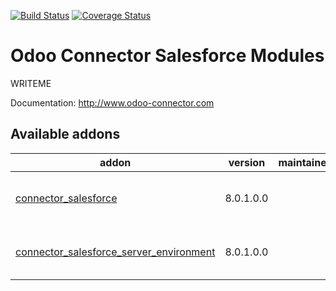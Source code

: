 [![Build Status](https://travis-ci.org/OCA/connector-salesforce.svg?branch=8.0)](https://travis-ci.org/OCA/connector-salesforce)
[![Coverage Status](https://coveralls.io/repos/OCA/connector-salesforce/badge.png?branch=8.0)](https://coveralls.io/r/OCA/connector-salesforce?branch=8.0)

Odoo Connector Salesforce Modules
=================================

WRITEME

Documentation:
http://www.odoo-connector.com

[//]: # (addons)

Available addons
----------------
addon | version | maintainers | summary
--- | --- | --- | ---
[connector_salesforce](connector_salesforce/) | 8.0.1.0.0 |  | Provides core synchronization interfaces with Salesforce.
[connector_salesforce_server_environment](connector_salesforce_server_environment/) | 8.0.1.0.0 |  | Connector Salesforce Server Environment

[//]: # (end addons)
